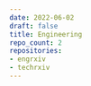 ```yaml
---
date: 2022-06-02
draft: false
title: Engineering
repo_count: 2
repositories:
- engrxiv
- techrxiv
---
```



